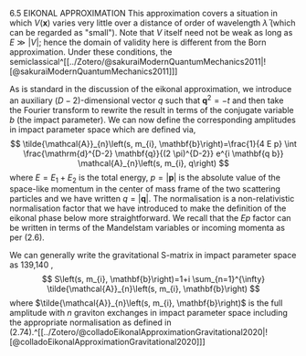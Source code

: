 ---
---

6.5 EIKONAL APPROXIMATION
This approximation covers a situation in which $V(\mathbf{x})$ varies very little over a distance of order of wavelength $\bar{\lambda}$ (which can be regarded as "small"). Note that $V$ itself need not be weak as long as $E \gg|V|$; hence the domain of validity here is different from the Born approximation. Under these conditions, the semiclassical^[[../Zotero/@sakuraiModernQuantumMechanics2011|![@sakuraiModernQuantumMechanics2011]]]

As is standard in the discussion of the eikonal approximation, we introduce an auxiliary $(D-2)$-dimensional vector $q$ such that $\mathbf{q}^{2}=-t$ and then take the Fourier transform to rewrite the result in terms of the conjugate variable $b$ (the impact parameter). We can now define the corresponding amplitudes in impact parameter space which are defined via,
$$
\tilde{\mathcal{A}}_{n}\left(s, m_{i}, \mathbf{b}\right)=\frac{1}{4 E p} \int \frac{\mathrm{d}^{D-2} \mathbf{q}}{(2 \pi)^{D-2}} e^{i \mathbf{q b}} \mathcal{A}_{n}\left(s, m_{i}, q\right)
$$
where $E=E_{1}+E_{2}$ is the total energy, $p=|\mathbf{p}|$ is the absolute value of the space-like momentum in the center of mass frame of the two scattering particles and we have written $q=|\mathbf{q}|$. The normalisation is a non-relativistic normalisation factor that we have introduced to make the definition of the eikonal phase below more straightforward. We recall that the $E p$ factor can be written in terms of the Mandelstam variables or incoming momenta as per (2.6).

We can generally write the gravitational S-matrix in impact parameter space as 139,140 ,
$$
S\left(s, m_{i}, \mathbf{b}\right)=1+i \sum_{n=1}^{\infty} \tilde{\mathcal{A}}_{n}\left(s, m_{i}, \mathbf{b}\right)
$$
where $\tilde{\mathcal{A}}_{n}\left(s, m_{i}, \mathbf{b}\right)$ is the full amplitude with $n$ graviton exchanges in impact parameter space including the appropriate normalisation as defined in (2.74).^[[../Zotero/@colladoEikonalApproximationGravitational2020|![@colladoEikonalApproximationGravitational2020]]]